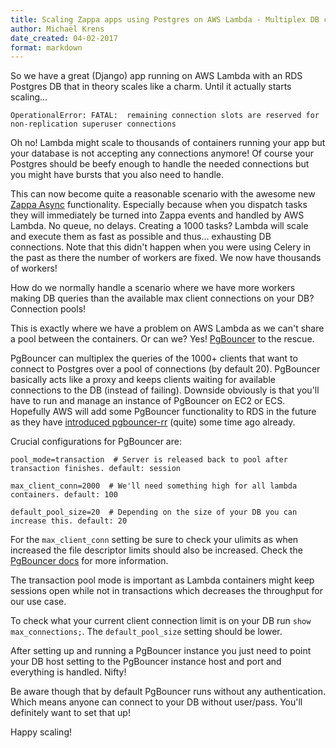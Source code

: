 ```yaml
---
title: Scaling Zappa apps using Postgres on AWS Lambda - Multiplex DB connections with PgBouncer
author: Michaël Krens
date_created: 04-02-2017
format: markdown
---
```


So we have a great (Django) app running on AWS Lambda with an RDS Postgres DB that in theory scales like a charm. Until it actually starts scaling... 

`OperationalError: FATAL:  remaining connection slots are reserved for non-replication superuser connections`

Oh no! Lambda might scale to thousands of containers running your app but your database is not accepting any connections anymore! Of course your Postgres should be beefy enough to handle the needed connections but you might have bursts that you also need to handle.

This can now become quite a reasonable scenario with the awesome new [Zappa Async](https://blog.zappa.io/posts/zappa-introduces-seamless-asynchronous-task-execution) functionality. Especially because when you dispatch tasks they will immediately be turned into Zappa events and handled by AWS Lambda. No queue, no delays. Creating a 1000 tasks? Lambda will scale and execute them as fast as possible and thus... exhausting DB connections. Note that this didn't happen when you were using Celery in the past as there the number of workers are fixed. We now have thousands of workers!
 
 How do we normally handle a scenario where we have more workers making DB queries than the available max client connections on your DB? Connection pools!
 
 This is exactly where we have a problem on AWS Lambda as we can't share a pool between the containers. Or can we? Yes! [PgBouncer](https://pgbouncer.github.io) to the rescue.
 
 PgBouncer can multiplex the queries of the 1000+ clients that want to connect to Postgres over a pool of connections (by default 20). PgBouncer basically acts like a proxy and keeps clients waiting for available connections to the DB (instead of failing). Downside obviously is that you'll have to run and manage an instance of PgBouncer on EC2 or ECS. Hopefully AWS will add some PgBouncer functionality to RDS in the future as they have [introduced pgbouncer-rr](https://aws.amazon.com/blogs/big-data/query-routing-and-rewrite-introducing-pgbouncer-rr-for-amazon-redshift-and-postgresql/) (quite) some time ago already.
   
Crucial configurations for PgBouncer are:

```
pool_mode=transaction  # Server is released back to pool after transaction finishes. default: session
```

```
max_client_conn=2000  # We'll need something high for all lambda containers. default: 100
```

```
default_pool_size=20  # Depending on the size of your DB you can increase this. default: 20
```

For the `max_client_conn` setting be sure to check your ulimits as when increased the file descriptor limits should also be increased. Check the [PgBouncer docs](https://pgbouncer.github.io/config.html) for more information.

The transaction pool mode is important as Lambda containers might keep sessions open while not in transactions which decreases the throughput for our use case.

To check what your current client connection limit is on your DB run `show max_connections;`. The `default_pool_size` setting should be lower.

After setting up and running a PgBouncer instance you just need to point your DB host setting to the PgBouncer instance host and port and everything is handled. Nifty!

Be aware though that by default PgBouncer runs without any authentication. Which means anyone can connect to your DB without user/pass. You'll definitely want to set that up!
 
Happy scaling!
 
